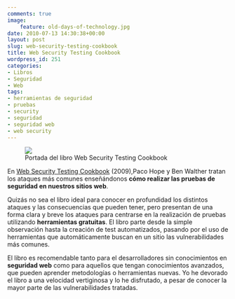 ```yaml
---
comments: true
image:
    feature: old-days-of-technology.jpg
date: 2010-07-13 14:30:38+00:00
layout: post
slug: web-security-testing-cookbook
title: Web Security Testing Cookbook
wordpress_id: 251
categories:
- Libros
- Seguridad
- Web
tags:
- herramientas de seguridad
- pruebas
- security
- seguridad
- seguridad web
- web security
---
```



<figure>
	<a href="http://jllopezpino.files.wordpress.com/2010/07/web-security-testing-cookbook.jpg">
        <img src="http://jllopezpino.files.wordpress.com/2010/07/web-security-testing-cookbook.jpg">
    </a>
	<figcaption>Portada del libro Web Security Testing Cookbook</figcaption>
</figure>


En [Web Security Testing Cookbook](http://books.google.es/books?id=VmrSJ3V-s_MC) (2009),Paco Hope y Ben Walther tratan los ataques más comunes enseñándonos **cómo realizar las pruebas de seguridad en nuestros sitios web**.

Quizás no sea el libro ideal para conocer en profundidad los distintos ataques y las consecuencias que pueden tener, pero presentan de una forma clara y breve los ataques para centrarse en la realización de pruebas utilizando **herramientas gratuitas**. El libro parte desde la simple observación hasta la creación de test automatizados, pasando por el uso de herramientas que automáticamente buscan en un sitio las vulnerabilidades más comunes.

El libro es recomendable tanto para el desarrolladores sin conocimientos en **seguridad web** como para aquellos que tengan conocimientos avanzados, que pueden aprender metodologías o herramientas nuevas. Yo he devorado el libro a una velocidad vertiginosa y lo he disfrutado, a pesar de conocer la mayor parte de las vulnerabilidades tratadas.
